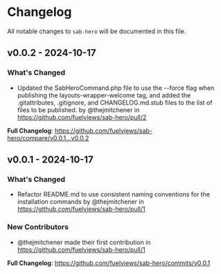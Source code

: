 # Changelog

All notable changes to `sab-hero` will be documented in this file.

## v0.0.2 - 2024-10-17

### What's Changed

* Updated the SabHeroCommand.php file to use the --force flag when publishing the layouts-wrapper-welcome tag, and added the .gitattributes, .gitignore, and CHANGELOG.md.stub files to the list of files to be published. by @thejmitchener in https://github.com/fuelviews/sab-hero/pull/2

**Full Changelog**: https://github.com/fuelviews/sab-hero/compare/v0.0.1...v0.0.2

## v0.0.1 - 2024-10-17

### What's Changed

* Refactor README.md to use consistent naming conventions for the installation commands by @thejmitchener in https://github.com/fuelviews/sab-hero/pull/1

### New Contributors

* @thejmitchener made their first contribution in https://github.com/fuelviews/sab-hero/pull/1

**Full Changelog**: https://github.com/fuelviews/sab-hero/commits/v0.0.1
